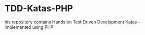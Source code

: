 # TDD-Katas-PHP
his repository contains Hands on Test Driven Development Katas - implemented using PHP
